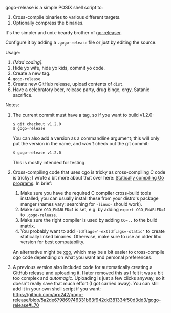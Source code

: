 gogo-release is a simple POSIX shell script to:

1. Cross-compile binaries to various different targets.
2. Optionally compress the binaries.

It's the simpler and unix-beardy brother of [go-releaser][gor].

Configure it by adding a `.gogo-release` file or just by editing the source.

Usage:

1. *[Mad coding]*.
2. Hide yo wife, hide yo kids, commit yo code.
3. Create a new tag.
4. `gogo-release`
5. Create new GitHub release, upload contents of `dist`.
6. Have a celebratory beer, release party, drug binge, orgy, Satanic sacrifice.

Notes:

1. The current commit must have a tag, so if you want to build v1.2.0:

       $ git checkout v1.2.0
       $ gogo-release

   You can also add a version as a commandline argument; this will only put the
   version in the name, and *won't* check out the git commit:

       $ gogo-release v1.2.0

   This is mostly intended for testing.

2. Cross-compiling code that uses cgo is tricky as cross-compiling C code is
   tricky; I wrote a bit more about that over here: [Statically compiling Go
   programs][static]. In brief:

   1. Make sure you have the required C compiler cross-build tools installed;
      you can usually install these from your distro's package manger (names
      vary; searching for `-linux-` should work).
   2. Make sure `CGO_ENABLED=1` is set, e.g. by adding `export CGO_ENABLED=1` to
      `.gogo-release`.
   3. Make sure the right compiler is used by adding `CC=..` to the build
      matrix.
   4. You probably want to add `-ldflags='-extldflags=-static'` to create
      statically linked binaries. Otherwise, make sure to use an older libc
      version for best compatability.

   An alternative might be [xgo][xgo], which may be a bit easier to
   cross-compile cgo code depending on what you want and personal preferences.

3. A previous version also included code for automatically creating a GitHub
   release and uploading it. I later removed this as I felt it was a bit too
   complex and *automagic*. Uploading is just a few clicks anyway, so it doesn't
   really save that much effort (I got carried away). You can still add it in
   your own shell script if you want:
   https://github.com/arp242/gogo-release/blob/5a2de679869746331b63f942dd381334f50d3dd3/gogo-release#L70

[gor]: https://github.com/goreleaser/goreleaser
[xgo]: https://github.com/karalabe/xgo
[sqlite]: https://github.com/mattn/go-sqlite3/issues/384
[static]: http://arp242.net/static-go.html
